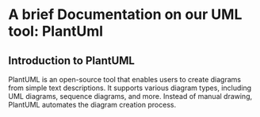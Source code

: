 
# A brief Documentation on our UML tool: PlantUml

## Introduction to PlantUML

PlantUML is an open-source tool that enables users to create diagrams from simple text descriptions. It supports various diagram types, including UML diagrams, sequence diagrams, and more. Instead of manual drawing, PlantUML automates the diagram creation process.
